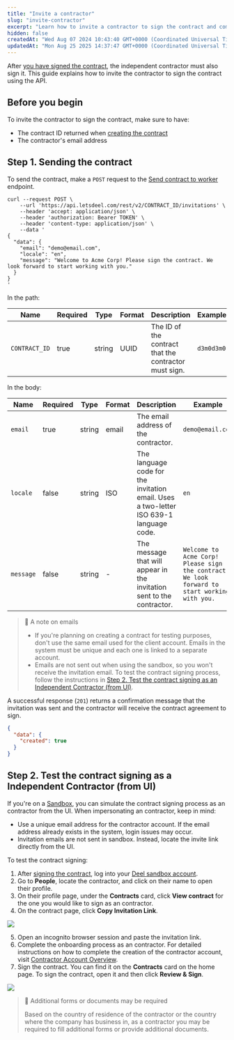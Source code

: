 ```yaml
---
title: "Invite a contractor"
slug: "invite-contractor"
excerpt: "Learn how to invite a contractor to sign the contract and complete the contract creation process"
hidden: false
createdAt: "Wed Aug 07 2024 10:43:40 GMT+0000 (Coordinated Universal Time)"
updatedAt: "Mon Aug 25 2025 14:37:47 GMT+0000 (Coordinated Universal Time)"
---
```

After [you have signed the contract](https://developer.deel.com/docs/sign-contract), the independent contractor must also sign it. This guide explains how to invite the contractor to sign the contract using the API.

## Before you begin

To invite the contractor to sign the contract, make sure to have:

- The contract ID returned when [creating the contract](https://developer.deel.com/docs/create-contract)
- The contractor's email address

## Step 1. Sending the contract

To send the contract, make a `POST` request to the [Send contract to worker](https://developer.deel.com/reference/invitetosigncontract) endpoint.

```curl
curl --request POST \
    --url 'https://api.letsdeel.com/rest/v2/CONTRACT_ID/invitations' \
    --header 'accept: application/json' \
    --header 'authorization: Bearer TOKEN' \
    --header 'content-type: application/json' \
    --data '
{
  "data": {
    "email": "demo@email.com",
    "locale": "en",
    "message": "Welcome to Acme Corp! Please sign the contract. We look forward to start working with you."
  }
}
'
```

In the path:

| Name          | Required | Type   | Format | Description                                           | Example    |
| ------------- | -------- | ------ | ------ | ----------------------------------------------------- | ---------- |
| `CONTRACT_ID` | true     | string | UUID   | The ID of the contract that the contractor must sign. | `d3m0d3m0` |

In the body:

| Name      | Required | Type   | Format | Description                                                                            | Example                                                                                      |
| --------- | -------- | ------ | ------ | -------------------------------------------------------------------------------------- | -------------------------------------------------------------------------------------------- |
| `email`   | true     | string | email  | The email address of the contractor.                                                   | `demo@email.com`                                                                             |
| `locale`  | false    | string | ISO    | The language code for the invitation email. Uses a two-letter ISO 639-1 language code. | `en`                                                                                         |
| `message` | false    | string | -      | The message that will appear in the invitation sent to the contractor.                 | `Welcome to Acme Corp! Please sign the contract. We look forward to start working with you.` |

> 🚧 A note on emails
> 
> - If you're planning on creating a contract for testing purposes, don't use the same email used for the client account. Emails in the system must be unique and each one is linked to a separate account.
> - Emails are not sent out when using the sandbox, so you won't receive the invitation email. To test the contract signing process, follow the instructions in [Step 2. Test the contract signing as an Independent Contractor (from UI)](https://developer.deel.com/docs/invite-contractor#step-2-test-the-contract-signing-as-a-contractor-from-ui).

A successful response (`201`) returns a confirmation message that the invitation was sent and the contractor will receive the contract agreement to sign.

```json
{
  "data": {
    "created": true
  }
}
```

## Step 2. Test the contract signing as a Independent Contractor (from UI)

If you're on a [Sandbox](https://developer.deel.com/docs/sandbox), you can simulate the contract signing process as an contractor from the UI. When impersonating an contractor, keep in mind:

- Use a unique email address for the contractor account. If the email address already exists in the system, login issues may occur.
- Invitation emails are not sent in sandbox. Instead, locate the invite link directly from the UI.

To test the contract signing:

1. After [signing the contract](https://developer.deel.com/docs/sign-contract), log into your [Deel sandbox account](https://demo.deel.com/login).
2. Go to **People**, locate the contractor, and click on their name to open their profile.
3. On their profile page, under the **Contracts** card, click **View contract** for the one you would like to sign as an contractor.
4. On the contract page, click **Copy Invitation Link**.

![](https://files.readme.io/5ffb701d08f3db211b9463ae7db32e2a57b1efd7a0c61991f7b079b5f5070195-Screenshot_2024-09-03_at_11.46.23.png)


5. Open an incognito browser session and paste the invitation link.
6. Complete the onboarding process as an contractor. For detailed instructions on how to complete the creation of the contractor account, visit [Contractor Account Overview](https://help.letsdeel.com/hc/en-gb/articles/9940209181457-Contractor-Account-Overview).
7. Sign the contract. You can find it on the **Contracts** card on the home page. To sign the contract, open it and then click **Review & Sign**.

![](https://files.readme.io/dcfaf8547c2b4a187aaf26abb1c5c432dae02e676127a78be05f54ad68c7e126-Screenshot_2024-09-03_at_15.18.52.png)


> 📘 Additional forms or documents may be required
> 
> Based on the country of residence of the contractor or the country where the company has business in, as a contractor you may be required to fill additional forms or provide additional documents.
